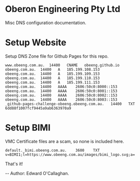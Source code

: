 Oberon Engineering Pty Ltd
==========================

Misc DNS configuration documentation.

# Setup Website

Setup DNS Zone file for Github Pages for this repo.

```
www.obeeng.com.au. 	14400 	CNAME 	obeeng.github.io
obeeng.com.au. 	14400 	A 	185.199.108.153
obeeng.com.au. 	14400 	A 	185.199.109.153
obeeng.com.au. 	14400 	A 	185.199.110.153
obeeng.com.au. 	14400 	A 	185.199.111.153
obeeng.com.au. 	14400 	AAAA 	2606:50c0:8000::153
obeeng.com.au. 	14400 	AAAA 	2606:50c0:8001::153
obeeng.com.au. 	14400 	AAAA 	2606:50c0:8002::153
obeeng.com.au. 	14400 	AAAA 	2606:50c0:8003::153
_github-pages-challenge-obeeng.obeeng.com.au. 	14400 	TXT 	6dd88f1007fcf9445a9ab6363970a9
```

# Setup BIMI

VMC Certificate files are a scam, so none is included here.

```
default._bimi.obeeng.com.au. 	3600 	TXT 	v=BIMI1;l=https://www.obeeng.com.au/images/bimi_logo.svg;a=
```

That's it!

--
Author: Edward O'Callaghan.

